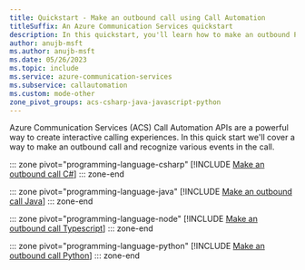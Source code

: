 ```yaml
---
title: Quickstart - Make an outbound call using Call Automation
titleSuffix: An Azure Communication Services quickstart
description: In this quickstart, you'll learn how to make an outbound PSTN call using Azure Communication Services using Call Automation
author: anujb-msft
ms.author: anujb-msft
ms.date: 05/26/2023
ms.topic: include
ms.service: azure-communication-services
ms.subservice: callautomation
ms.custom: mode-other
zone_pivot_groups: acs-csharp-java-javascript-python
---
```


Azure Communication Services (ACS) Call Automation APIs are a powerful way to create interactive calling experiences. In this quick start we'll cover a way to make an outbound call and recognize various events in the call.

::: zone pivot="programming-language-csharp"
[!INCLUDE [Make an outbound call C#](./includes/quickstart-make-an-outbound-call-using-callautomation-csharp.md)]
::: zone-end

::: zone pivot="programming-language-java"
[!INCLUDE [Make an outbound call Java](./includes/quickstart-make-an-outbound-call-using-callautomation-java.md)]
::: zone-end

::: zone pivot="programming-language-node"
[!INCLUDE [Make an outbound call Typescript](./includes/quickstart-make-an-outbound-call-using-callautomation-node.md)]
::: zone-end

::: zone pivot="programming-language-python"
[!INCLUDE [Make an outbound call Python](./includes/quickstart-make-an-outbound-call-using-callautomation-python.md)]
::: zone-end
